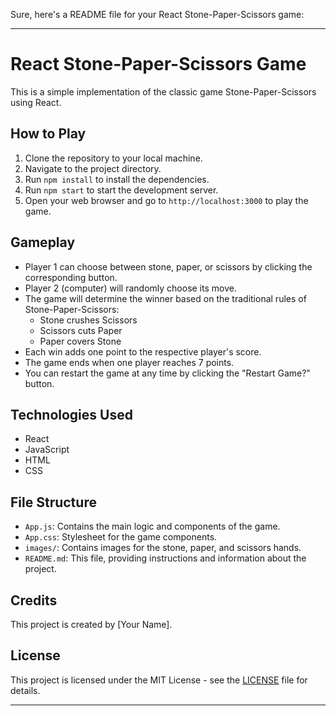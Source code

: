 Sure, here's a README file for your React Stone-Paper-Scissors game:

---

# React Stone-Paper-Scissors Game

This is a simple implementation of the classic game Stone-Paper-Scissors using React.

## How to Play

1. Clone the repository to your local machine.
2. Navigate to the project directory.
3. Run `npm install` to install the dependencies.
4. Run `npm start` to start the development server.
5. Open your web browser and go to `http://localhost:3000` to play the game.

## Gameplay

- Player 1 can choose between stone, paper, or scissors by clicking the corresponding button.
- Player 2 (computer) will randomly choose its move.
- The game will determine the winner based on the traditional rules of Stone-Paper-Scissors:
  - Stone crushes Scissors
  - Scissors cuts Paper
  - Paper covers Stone
- Each win adds one point to the respective player's score.
- The game ends when one player reaches 7 points.
- You can restart the game at any time by clicking the "Restart Game?" button.

## Technologies Used

- React
- JavaScript
- HTML
- CSS

## File Structure

- `App.js`: Contains the main logic and components of the game.
- `App.css`: Stylesheet for the game components.
- `images/`: Contains images for the stone, paper, and scissors hands.
- `README.md`: This file, providing instructions and information about the project.

## Credits

This project is created by [Your Name].

## License

This project is licensed under the MIT License - see the [LICENSE](LICENSE) file for details.

---

